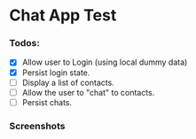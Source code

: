 # Chat App Test

### Todos:
- [x] Allow user to Login (using local dummy data)
- [x] Persist login state.
- [ ] Display a list of contacts.
- [ ] Allow the user to "chat" to contacts.
- [ ] Persist chats.

### Screenshots

